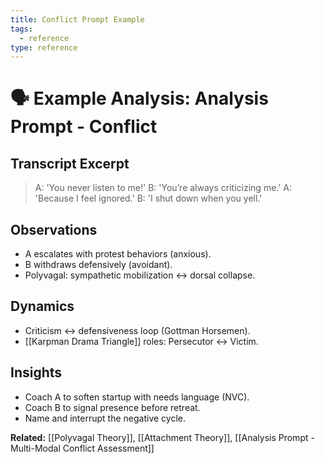 ```yaml
---
title: Conflict Prompt Example
tags:
  - reference
type: reference
---
```


<!-- @format -->

# 🗣 Example Analysis: Analysis Prompt - Conflict

## Transcript Excerpt

> A: 'You never listen to me!' B: 'You’re always criticizing me.' A: 'Because I feel
> ignored.' B: 'I shut down when you yell.'

## Observations

- A escalates with protest behaviors (anxious).
- B withdraws defensively (avoidant).
- Polyvagal: sympathetic mobilization ↔ dorsal collapse.

## Dynamics

- Criticism ↔ defensiveness loop (Gottman Horsemen).
- [[Karpman Drama Triangle]] roles: Persecutor ↔ Victim.

## Insights

- Coach A to soften startup with needs language (NVC).
- Coach B to signal presence before retreat.
- Name and interrupt the negative cycle.

**Related:** [[Polyvagal Theory]], [[Attachment Theory]],
[[Analysis Prompt - Multi-Modal Conflict Assessment]]
